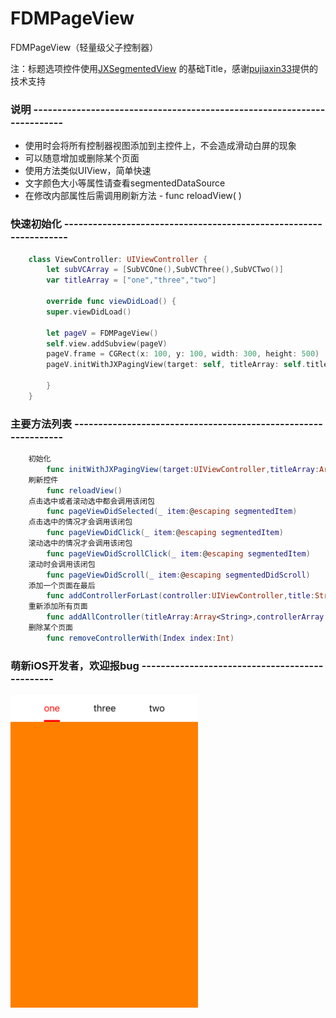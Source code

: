 # FDMPageView   
    
FDMPageView（轻量级父子控制器）
    
注：标题选项控件使用[JXSegmentedView](https://github.com/pujiaxin33/JXSegmentedView) 的基础Title，感谢[pujiaxin33](https://github.com/pujiaxin33)提供的技术支持   
    
   
### 说明  ------------------------------------------------------------------------
    
    
 - 使用时会将所有控制器视图添加到主控件上，不会造成滑动白屏的现象   
 - 可以随意增加或删除某个页面    
 - 使用方法类似UIView，简单快速   
 - 文字颜色大小等属性请查看segmentedDataSource   
 - 在修改内部属性后需调用刷新方法 - func reloadView(  )  
      
     
### 快速初始化   ------------------------------------------------------------------  
  
```swift     
    class ViewController: UIViewController {  
        let subVCArray = [SubVCOne(),SubVCThree(),SubVCTwo()]  
        var titleArray = ["one","three","two"]  
        
        override func viewDidLoad() {  
        super.viewDidLoad()    
        
        let pageV = FDMPageView()  
        self.view.addSubview(pageV)
        pageV.frame = CGRect(x: 100, y: 100, width: 300, height: 500)  
        pageV.initWithJXPagingView(target: self, titleArray: self.titleArray, controllerArray: self.subVCArray)  
          
        }  
    }  
```
      
### 主要方法列表   ---------------------------------------------------------------   
    
```swift 
    初始化  
        func initWithJXPagingView(target:UIViewController,titleArray:Array<String>,controllerArray:Array<UIViewController>)   
    刷新控件  
        func reloadView()   
    点击选中或者滚动选中都会调用该闭包  
        func pageViewDidSelected(_ item:@escaping segmentedItem)   
    点击选中的情况才会调用该闭包  
        func pageViewDidClick(_ item:@escaping segmentedItem)   
    滚动选中的情况才会调用该闭包  
        func pageViewDidScrollClick(_ item:@escaping segmentedItem)   
    滚动时会调用该闭包  
        func pageViewDidScroll(_ item:@escaping segmentedDidScroll)   
    添加一个页面在最后  
        func addControllerForLast(controller:UIViewController,title:String)  
    重新添加所有页面  
        func addAllController(titleArray:Array<String>,controllerArray:Array<UIViewController>)     
    删除某个页面       
        func removeControllerWith(Index index:Int)     
```
   
### 萌新iOS开发者，欢迎报bug  -----------------------------------------------    
  
<img src="https://github.com/trembleCat/FDMPageView/blob/master/LOOKME.jpg" width="300" height="500" alt="截图"/>    
  

